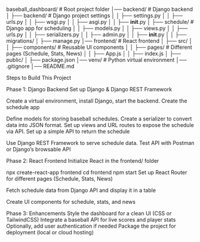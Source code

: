 baseball_dashboard/        # Root project folder
│── backend/               # Django backend
│   ├── backend/           # Django project settings
│   │   ├── settings.py
│   │   ├── urls.py
│   │   ├── wsgi.py
│   │   ├── asgi.py
│   │   ├── __init__.py
│   ├── schedule/          # Django app for scheduling
│   │   ├── models.py
│   │   ├── views.py
│   │   ├── urls.py
│   │   ├── serializers.py
│   │   ├── admin.py
│   │   ├── __init__.py
│   │   ├── migrations/
│   ├── manage.py
│── frontend/              # React frontend
│   ├── src/
│   │   ├── components/    # Reusable UI components
│   │   ├── pages/         # Different pages (Schedule, Stats, News)
│   │   ├── App.js
│   │   ├── index.js
│   ├── public/
│   ├── package.json
│── venv/                  # Python virtual environment
│── .gitignore
│── README.md


Steps to Build This Project

Phase 1: Django Backend
Set up Django & Django REST Framework

Create a virtual environment, install Django, start the backend.
Create the schedule app

Define models for storing baseball schedules.
Create a serializer to convert data into JSON format.
Set up views and URL routes to expose the schedule via API.
Set up a simple API to return the schedule

Use Django REST Framework to serve schedule data.
Test API with Postman or Django’s browsable API

Phase 2: React Frontend
Initialize React in the frontend/ folder

npx create-react-app frontend
cd frontend
npm start
Set up React Router for different pages (Schedule, Stats, News)

Fetch schedule data from Django API and display it in a table

Create UI components for schedule, stats, and news

Phase 3: Enhancements
Style the dashboard for a clean UI (CSS or TailwindCSS)
Integrate a baseball API for live scores and player stats
Optionally, add user authentication if needed
Package the project for deployment (local or cloud hosting)